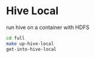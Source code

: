 # Hive Local

run hive on a container with HDFS
```sh
cd full
make up-hive-local
get-into-hive-local
```
